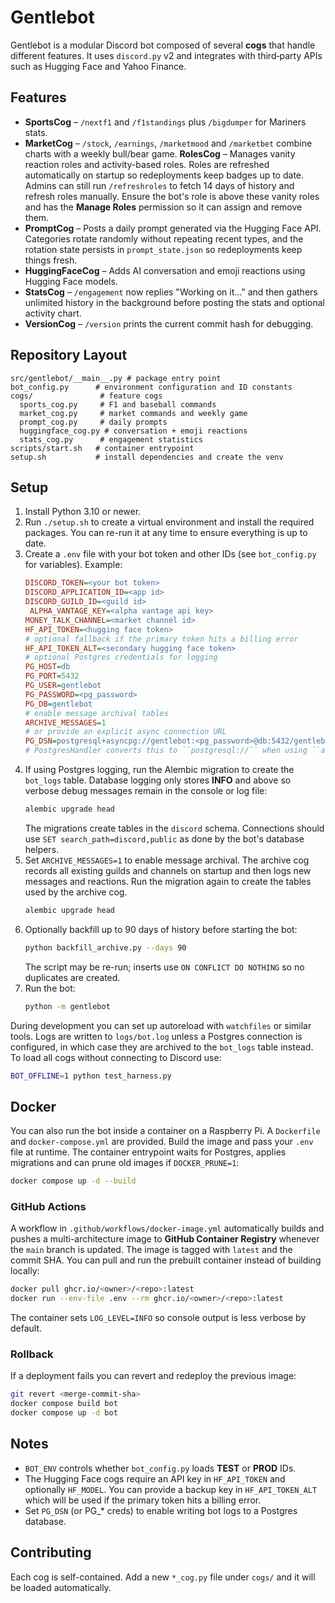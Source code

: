 # Gentlebot
Gentlebot is a modular Discord bot composed of several **cogs** that handle different features.  It uses `discord.py` v2 and integrates with third‑party APIs such as Hugging Face and Yahoo Finance.

## Features
- **SportsCog** – `/nextf1` and `/f1standings` plus `/bigdumper` for Mariners stats.
- **MarketCog** – `/stock`, `/earnings`, `/marketmood` and `/marketbet` combine charts with a weekly bull/bear game.
**RolesCog** – Manages vanity reaction roles and activity-based roles. Roles are
  refreshed automatically on startup so redeployments keep badges up to date.
  Admins can still run `/refreshroles` to fetch 14 days of history and refresh
  roles manually. Ensure the bot's role is above these vanity roles and has the
  **Manage Roles** permission so it can assign and remove them.
- **PromptCog** – Posts a daily prompt generated via the Hugging Face API.
  Categories rotate randomly without repeating recent types, and the
  rotation state persists in `prompt_state.json` so redeployments keep
  things fresh.
- **HuggingFaceCog** – Adds AI conversation and emoji reactions using Hugging Face models.
- **StatsCog** – `/engagement` now replies "Working on it..." and then gathers
  unlimited history in the background before posting the stats and optional
  activity chart.
- **VersionCog** – `/version` prints the current commit hash for debugging.

## Repository Layout
```
src/gentlebot/__main__.py # package entry point
bot_config.py      # environment configuration and ID constants
cogs/               # feature cogs
  sports_cog.py     # F1 and baseball commands
  market_cog.py     # market commands and weekly game
  prompt_cog.py     # daily prompts
  huggingface_cog.py # conversation + emoji reactions
  stats_cog.py      # engagement statistics
scripts/start.sh   # container entrypoint
setup.sh           # install dependencies and create the venv
```

## Setup
1. Install Python 3.10 or newer.
2. Run `./setup.sh` to create a virtual environment and install the required packages.  You can re-run it at any time to ensure everything is up to date.
3. Create a `.env` file with your bot token and other IDs (see `bot_config.py` for variables).  Example:
   ```ini
   DISCORD_TOKEN=<your bot token>
   DISCORD_APPLICATION_ID=<app id>
   DISCORD_GUILD_ID=<guild id>
    ALPHA_VANTAGE_KEY=<alpha vantage api key>
   MONEY_TALK_CHANNEL=<market channel id>
   HF_API_TOKEN=<hugging face token>
   # optional fallback if the primary token hits a billing error
   HF_API_TOKEN_ALT=<secondary hugging face token>
   # optional Postgres credentials for logging
   PG_HOST=db
   PG_PORT=5432
   PG_USER=gentlebot
   PG_PASSWORD=<pg_password>
   PG_DB=gentlebot
   # enable message archival tables
   ARCHIVE_MESSAGES=1
   # or provide an explicit async connection URL
   PG_DSN=postgresql+asyncpg://gentlebot:<pg_password>@db:5432/gentlebot
   # PostgresHandler converts this to ``postgresql://`` when using ``asyncpg``
   ```
4. If using Postgres logging, run the Alembic migration to create the
   `bot_logs` table. Database logging only stores **INFO** and above so
   verbose debug messages remain in the console or log file:
   ```bash
   alembic upgrade head
   ```
   The migrations create tables in the `discord` schema. Connections should
   use `SET search_path=discord,public` as done by the bot's database helpers.
5. Set `ARCHIVE_MESSAGES=1` to enable message archival. The archive cog
   records all existing guilds and channels on startup and then logs new
   messages and reactions. Run the migration again to create the tables
   used by the archive cog.
   ```bash
   alembic upgrade head
   ```
7. Optionally backfill up to 90 days of history before starting the bot:
   ```bash
   python backfill_archive.py --days 90
   ```
   The script may be re-run; inserts use `ON CONFLICT DO NOTHING` so no
   duplicates are created.
8. Run the bot:
   ```bash
   python -m gentlebot
   ```
During development you can set up autoreload with `watchfiles` or similar tools.
Logs are written to `logs/bot.log` unless a Postgres connection is configured,
in which case they are archived to the `bot_logs` table instead. To load all
cogs without connecting to Discord use:
```bash
BOT_OFFLINE=1 python test_harness.py
```

## Docker
You can also run the bot inside a container on a Raspberry Pi. A `Dockerfile`
and `docker-compose.yml` are provided. Build the image and pass your `.env` file
at runtime. The container entrypoint waits for Postgres, applies migrations and
can prune old images if `DOCKER_PRUNE=1`:

```bash
docker compose up -d --build
```

### GitHub Actions
A workflow in `.github/workflows/docker-image.yml` automatically builds and
pushes a multi-architecture image to **GitHub Container Registry** whenever the
`main` branch is updated. The image is tagged with `latest` and the commit SHA.
You can pull and run the prebuilt container instead of building locally:

```bash
docker pull ghcr.io/<owner>/<repo>:latest
docker run --env-file .env --rm ghcr.io/<owner>/<repo>:latest
```

The container sets `LOG_LEVEL=INFO` so console output is less verbose by default.

### Rollback
If a deployment fails you can revert and redeploy the previous image:
```bash
git revert <merge-commit-sha>
docker compose build bot
docker compose up -d bot
```

## Notes
- `BOT_ENV` controls whether `bot_config.py` loads **TEST** or **PROD** IDs.
 - The Hugging Face cogs require an API key in `HF_API_TOKEN` and optionally `HF_MODEL`.
   You can provide a backup key in `HF_API_TOKEN_ALT` which will be used if the
   primary token hits a billing error.
 - Set `PG_DSN` (or PG_* creds) to enable writing bot logs to a Postgres database.

## Contributing
Each cog is self-contained. Add a new `*_cog.py` file under `cogs/` and it will be loaded automatically.
